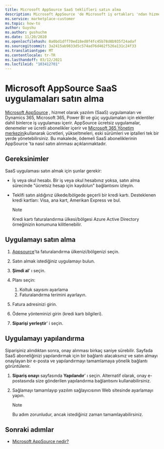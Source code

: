 ```yaml
---
title: Microsoft AppSource SaaS teklifleri satın alma
description: Microsoft AppSource 'de Microsoft iş ortakları 'ndan hizmet olarak yazılım (SaaS) uygulamaları satın almayı öğrenin.
ms.service: marketplace-customer
ms.topic: how-to
author: Guyshu
ms.author: gushuchm
ms.date: 11/20/2020
ms.openlocfilehash: 0a0bd1dff70ed18ed8f4fc45b78d8b935f24adaf
ms.sourcegitcommit: 3a2415ab9833d5c574ad76d462f526a131c24f33
ms.translationtype: MT
ms.contentlocale: tr-TR
ms.lasthandoff: 03/12/2021
ms.locfileid: "103412701"
---
```

# <a name="how-to-purchase-saas-apps-on-microsoft-appsource"></a>Microsoft AppSource SaaS uygulamaları satın alma

[Microsoft AppSource](https://appsource.microsoft.com/) , hizmet olarak yazılım (SaaS) uygulamaları ve Dynamics 365, Microsoft 365, Power BI ve güç uygulamaları için eklentiler dahil binlerce iş uygulaması içerir. AppSource ücretsiz uygulamalar, denemeler ve ücretli abonelikler içerir ve [Microsoft 365 Yönetim merkezini](/microsoft-365/admin/admin-overview/about-the-admin-center)kullanarak ücretleri, yükseltmeleri, eski sürümleri ve iptalleri tek bir yerde yönetebilirsiniz. Bu makalede, ödemeli SaaS aboneliklerinin AppSource 'ta nasıl satın alınması açıklanmaktadır.

## <a name="requirements"></a>Gereksinimler

SaaS uygulaması satın almak için şunlar gerekir:

- İş veya okul hesabı. Bir iş veya okul hesabınız yoksa, satın alma sürecinde "ücretsiz hesap için kaydolun" bağlantısını izleyin.

- Teklifi satın aldığınız ülkede/bölgede geçerli bir kredi kartı. Desteklenen kredi kartları: Visa, ana kart, Amerikan Express ve bul.

    > [!Note]
    > Kredi kartı faturalandırma ülkesi/bölgesi Azure Active Directory örneğinizin konumuna kilitlenebilir.

## <a name="purchase-the-application"></a>Uygulamayı satın alma

1. [Appsource](https://appsource.microsoft.com/)'ta faturalandırma ülkenizi/bölgenizi seçin.
1. Satın almak istediğiniz uygulamayı bulun.
1. **Şimdi al**' ı seçin.
1. Planı seçin:

    1. Koltuk sayısını ayarlama
    1. Faturalandırma terimini ayarlayın.
    
1. Fatura adresinizi girin.
1. Ödeme yönteminizi girin (kredi kartı bilgileri).    
1. **Siparişi yerleştir**' i seçin.

## <a name="configure-the-application"></a>Uygulamayı yapılandırma

Siparişiniz alındıktan sonra, onay alınması birkaç saniye sürebilir. Sayfada SaaS aboneliğinizi yapılandırmak için bir bağlantı alacaksınız ve satın almayı onaylayan bir e-posta ve yapılandırmayı tamamlamaya yönelik bağlantı görüntülenir.

1. **Sipariş onayı** sayfasında **Yapılandır**' ı seçin. Alternatif olarak, onay e-postasında size gönderilen yapılandırma bağlantısını kullanabilirsiniz.
1. Sağlamayı tamamlayıp yazılım sağlayıcısının Web sitesinde ayarlamayı yapın.

    > [!Note]
    > Bu adım zorunludur, ancak istediğiniz zaman tamamlayabilirsiniz.

## <a name="next-steps"></a>Sonraki adımlar

- [Microsoft AppSource nedir?](appsource-overview.md)
